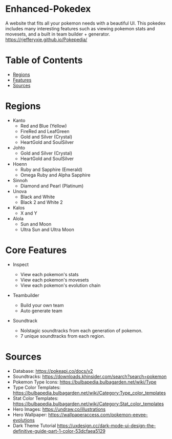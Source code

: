 # Enhanced-Pokedex
A website that fits all your pokemon needs with a beautiful UI. This pokedex includes many interesting features such as viewing pokemon stats and movesets, and a built in team builder + generator.
https://rjefferyxie.github.io/Pokepedia/

# Table of Contents
* [Regions](#regions)
* [Features](#features)
* [Sources](#sources)

# Regions <a name="regions"></a>

* Kanto 
   * Red and Blue (Yellow)
   * FireRed and LeafGreen
   * Gold and Silver (Crystal)
   * HeartGold and SoulSilver
* Johto
   * Gold and Silver (Crystal)
   * HeartGold and SoulSilver
* Hoenn
   * Ruby and Sapphire (Emerald)
   * Omega Ruby and Alpha Sapphire
* Sinnoh
   * Diamond and Pearl (Platinum)
* Unova
   * Black and White
   * Black 2 and White 2 
* Kalos
   * X and Y
* Alola
   * Sun and Moon
   * Ultra Sun and Ultra Moon


# Core Features <a name="features"></a>

* Inspect 
    * View each pokemon's stats
    * View each pokemon's movesets
    * View each pokemon's evolution chain

* Teambuilder
    * Build your own team
    * Auto generate team

* Soundtrack
    * Nolstagic soundtracks from each generation of pokemon.
    * 7 unique soundtracks from each region.

# Sources <a name="sources"></a>
* Database: https://pokeapi.co/docs/v2
* Soundtracks: https://downloads.khinsider.com/search?search=pokemon
* Pokemon Type Icons: https://bulbapedia.bulbagarden.net/wiki/Type
* Type Color Templates: https://bulbapedia.bulbagarden.net/wiki/Category:Type_color_templates
* Stat Color Templates: https://bulbapedia.bulbagarden.net/wiki/Category:Stat_color_templates
* Hero Images: https://undraw.co/illustrations
* Hero Wallpaper: https://wallpaperaccess.com/pokemon-eevee-evolutions
* Dark Theme Tutorial https://uxdesign.cc/dark-mode-ui-design-the-definitive-guide-part-1-color-53dcfaea5129
